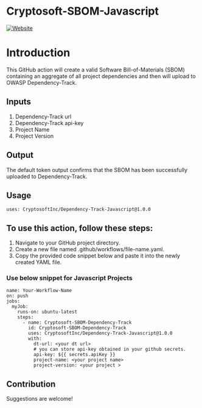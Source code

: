 # Cryptosoft-SBOM-Javascript 

[![Website](https://img.shields.io/badge/https://-www.cryptosoft.com-blue.svg)](https://www.cryptosoft.com/)



# Introduction

This GitHub action will create a valid Software Bill-of-Materials (SBOM) containing an aggregate of all project dependencies and then will upload to OWASP Dependency-Track.


## Inputs

1) Dependency-Track url 
2) Dependency-Track api-key
3) Project Name
4) Project Version


## Output
The default token output confirms that the SBOM has been successfully uploaded to Dependency-Track.

## Usage
```
uses: CryptosoftInc/Dependency-Track-Javascript@1.0.0
```

## To use this action, follow these steps:

1) Navigate to your GitHub project directory.
2) Create a new file named .github/workflows/file-name.yaml.
3) Copy the provided code snippet below and paste it into the newly created YAML file.

### Use below snippet for Javascript Projects
```
name: Your-Workflow-Name
on: push
jobs:
  myJob:
    runs-on: ubuntu-latest
    steps:
      - name: Cryptosoft-SBOM-Dependency-Track
        id: Cryptosoft-SBOM-Dependency-Track
        uses: CryptosoftInc/Dependency-Track-Javascript@1.0.0
        with:
          dt-url: <your dt url>
          # you can store api-key obtained in your github secrets. 
          api-key: ${{ secrets.apiKey }}
          project-name: <your project name>
          project-version: <your project >
```
 
## Contribution

Suggestions are welcome!
